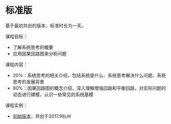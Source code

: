 # 标准版

基于最初共创的版本，标准时长为一天。

课程目标：

* 了解系统思考的概要
* 应用因果回路图来分析问题

课程内容：

* 20%：系统思考的相关介绍，包括系统是什么、系统思考解决什么问题、系统思考的发展背景
* 80%：因果回路图的概念介绍，深入理解增强回路和平衡回路，对实际问题的动态进行建模，认识一些常见的系统基模

课程实例：

* [初始版本](https://systemdynamicscommunity.github.io/systemdynamics/)，共创于2017.9杭州
